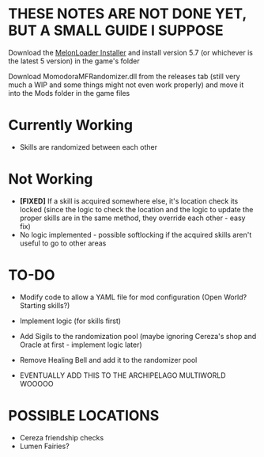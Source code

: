 # THESE NOTES ARE NOT DONE YET, BUT A SMALL GUIDE I SUPPOSE

Download the [MelonLoader Installer](https://github.com/LavaGang/MelonLoader.Installer/releases/latest/download/MelonLoader.Installer.exe) and install version 5.7 (or whichever is the latest 5 version) in the game's folder

Download MomodoraMFRandomizer.dll from the releases tab (still very much a WIP and some things might not even work properly) and move it into the Mods folder in the game files

# Currently Working
- Skills are randomized between each other

# Not Working 
- **[FIXED]** If a skill is acquired somewhere else, it's location check its locked (since the logic to check the location and the logic to update the proper skills are in the same method, they override each other - easy fix)
- No logic implemented - possible softlocking if the acquired skills aren't useful to go to other areas

# TO-DO
- Modify code to allow a YAML file for mod configuration (Open World? Starting skills?)
- Implement logic (for skills first)
- Add Sigils to the randomization pool (maybe ignoring Cereza's shop and Oracle at first - implement logic later)
- Remove Healing Bell and add it to the randomizer pool

- EVENTUALLY ADD THIS TO THE ARCHIPELAGO MULTIWORLD WOOOOO

# POSSIBLE LOCATIONS
- Cereza friendship checks
- Lumen Fairies?
